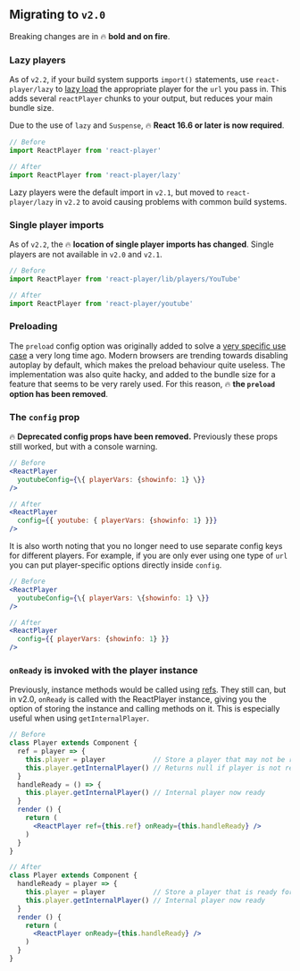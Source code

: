## Migrating to `v2.0`

Breaking changes are in 🔥 __bold and on fire__.

### Lazy players

As of `v2.2`, if your build system supports `import()` statements, use `react-player/lazy` to [lazy load](https://reactjs.org/docs/code-splitting.html#reactlazy) the appropriate player for the `url` you pass in. This adds several `reactPlayer` chunks to your output, but reduces your main bundle size.

Due to the use of `lazy` and `Suspense`, 🔥 __React 16.6 or later is now required__.

```jsx
// Before
import ReactPlayer from 'react-player'

// After
import ReactPlayer from 'react-player/lazy'
```

Lazy players were the default import in `v2.1`, but moved to `react-player/lazy` in `v2.2` to avoid causing problems with common build systems.

### Single player imports

As of `v2.2`, the 🔥 __location of single player imports has changed__. Single players are not available in `v2.0` and `v2.1`.

```jsx
// Before
import ReactPlayer from 'react-player/lib/players/YouTube'

// After
import ReactPlayer from 'react-player/youtube'
```

### Preloading

The `preload` config option was originally added to solve a [very specific use case](https://github.com/CookPete/react-player/issues/7) a very long time ago. Modern browsers are trending towards disabling autoplay by default, which makes the preload behaviour quite useless. The implementation was also quite hacky, and added to the bundle size for a feature that seems to be very rarely used. For this reason, 🔥 __the `preload` option has been removed__.

### The `config` prop

🔥 __Deprecated config props have been removed.__ Previously these props still worked, but with a console warning.

```jsx
// Before
<ReactPlayer 
  youtubeConfig={\{ playerVars: {showinfo: 1} \}} 
/>

// After
<ReactPlayer 
  config={{ youtube: { playerVars: {showinfo: 1} }}} 
/>
```

It is also worth noting that you no longer need to use separate config keys for different players. For example, if you are only ever using one type of `url` you can put player-specific options directly inside `config`.

```jsx
// Before
<ReactPlayer 
  youtubeConfig={\{ playerVars: \{showinfo: 1} \}} 
/>

// After
<ReactPlayer 
  config={{ playerVars: {showinfo: 1} }} 
/>
```

### `onReady` is invoked with the player instance

Previously, instance methods would be called using [refs](https://reactjs.org/docs/refs-and-the-dom.html). They still can, but in v2.0, `onReady` is called with the ReactPlayer instance, giving you the option of storing the instance and calling methods on it. This is especially useful when using `getInternalPlayer`.

```jsx
// Before
class Player extends Component {
  ref = player => {
    this.player = player            // Store a player that may not be ready for methods
    this.player.getInternalPlayer() // Returns null if player is not ready
  }
  handleReady = () => {
    this.player.getInternalPlayer() // Internal player now ready
  }
  render () {
    return (
      <ReactPlayer ref={this.ref} onReady={this.handleReady} />
    )
  }
}

// After
class Player extends Component {
  handleReady = player => {
    this.player = player            // Store a player that is ready for methods
    this.player.getInternalPlayer() // Internal player now ready
  }
  render () {
    return (
      <ReactPlayer onReady={this.handleReady} />
    )
  }
}
